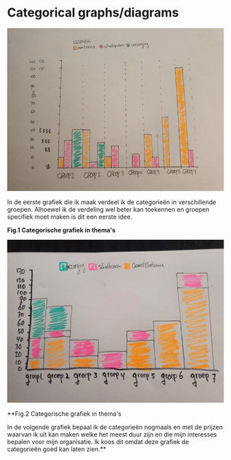 # Categorical graphs/diagrams

 

![](../.gitbook/assets/whatsapp-image-2020-09-17-at-23.32.43.jpeg)

In de eerste grafiek die ik maak verdeel ik de categorieën in verschillende groepen. Alhoewel ik de verdeling wel beter kan toekennen en groepen specifiek moet maken is dit een eerste idee. 

**Fig.1 Categorische grafiek in thema's** 

![](../.gitbook/assets/whatsapp-image-2020-09-17-at-23.32.43-4-.jpeg)

**Fig.2 Categorische grafiek in thema's   
  
In de volgende grafiek bepaal ik de categorieën nogmaals en met de prijzen waarvan ik uit kan maken welke het meest duur zijn en die mijn interesses bepalen voor mijn organisatie. Ik koos dit omdat deze grafiek de categorieën goed kan laten zien.**

